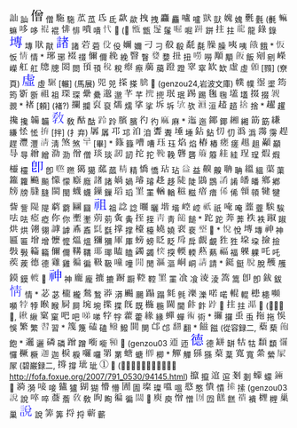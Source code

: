 ![_c-aVVzQ.png](images/_c-aVVzQ.png) 訕 
![_c-buNMn.png](images/_c-buNMn.png) 僧 
![_c08M88d.png](images/_c08M88d.png) 駞 
![_c0PJQgs.png](images/_c0PJQgs.png) 苽 
![_c0Rg_pC.png](images/_c0Rg_pC.png) 氐 
![_c1EbcMl.png](images/_c1EbcMl.png) 歘 
![_c1Jwc2P.png](images/_c1Jwc2P.png) 拽 
![_c1ofdwS.png](images/_c1ofdwS.png) 麤 
![_c24Vclg.png](images/_c24Vclg.png) 嚧 
![_c2919Qh.png](images/_c2919Qh.png) 獃 
![_c2GUN0V.png](images/_c2GUN0V.png) 媿 
![_c2MwYCQ.png](images/_c2MwYCQ.png) 氎 (㲲
![_c2X4VI3.png](images/_c2X4VI3.png) 䗫 
![_c2_vmX7.png](images/_c2_vmX7.png) 哆 
![_c2nw8ed.png](images/_c2nw8ed.png) 裩 
![_c2weiSi.png](images/_c2weiSi.png) 悱 
![_c3ZHzzE.png](images/_c3ZHzzE.png) 嘳 
![_c3b-8qd.png](images/_c3b-8qd.png) 𢖺 (忒
![_c3f3cLp.png](images/_c3f3cLp.png) 甑 
![_c3gJYrc.png](images/_c3gJYrc.png) 鬔 
![_c3hPGUn.png](images/_c3hPGUn.png) 啒 
![_c3m2Jpk.png](images/_c3m2Jpk.png) 跰 
![_c3ws3a5.png](images/_c3ws3a5.png) 拄 
![_c4DVhgP.png](images/_c4DVhgP.png) 龍 
![_c53Ldg-.png](images/_c53Ldg-.png) 錄 
![_c5W19AM.png](images/_c5W19AM.png) 塼 
![_c5aIz2K.png](images/_c5aIz2K.png) 猒 
![_c5cbYR1.png](images/_c5cbYR1.png) 諸 
![_c5nWgZ2.png](images/_c5nWgZ2.png) 菪 
![_c60f55s.png](images/_c60f55s.png) 伇 
![_c6WB2PD.png](images/_c6WB2PD.png) 嬭 
![_c6jrh_n.png](images/_c6jrh_n.png) 刁 
![_c6lU0kH.png](images/_c6lU0kH.png) 殽 
![_c6rFhG-.png](images/_c6rFhG-.png) 氄 
![_c6sk7GU.png](images/_c6sk7GU.png) 臊 
![_c70WpBb.png](images/_c70WpBb.png) 咦 
![_c7_OZWV.png](images/_c7_OZWV.png) 餓 *
![_c7g_AUa.png](images/_c7g_AUa.png) 㤆 
![_c7klNPe.png](images/_c7klNPe.png) 情 *
![_c8J-9zJ.png](images/_c8J-9zJ.png) 琊 
![_c8JsoUV.png](images/_c8JsoUV.png) 䄌 
![_c8LIWNE.png](images/_c8LIWNE.png) 儞 
![_c8M1qNw.png](images/_c8M1qNw.png) 絻 
![_c8PzPBh.png](images/_c8PzPBh.png) 瞖 
![_c8YgFul.png](images/_c8YgFul.png) 㜈 
![_c8bsBVV.png](images/_c8bsBVV.png) 扭 
![_c8o9jRT.png](images/_c8o9jRT.png) 嘮 
![_c93thOp.png](images/_c93thOp.png) 顒 
![_c9M0Abs.png](images/_c9M0Abs.png) 飯 
![_c9N1gJs.png](images/_c9N1gJs.png) 剜 
![_c9NyjYr.png](images/_c9NyjYr.png) 嶸 
![_c9R0q-T.png](images/_c9R0q-T.png) 舡 
![_c9ptdEX.png](images/_c9ptdEX.png) 牕 
![_c9t0r9x.png](images/_c9t0r9x.png) 閦 
![_cAqQREx.png](images/_cAqQREx.png) 頇 
![_cAwLMeB.png](images/_cAwLMeB.png) 稅 
![_cBGZT_I.png](images/_cBGZT_I.png) 瘵 
![_cBiMY0T.png](images/_cBiMY0T.png) 﨟 
![_cBlgg60.png](images/_cBlgg60.png) 蹬 
![_cBw5_rp.png](images/_cBw5_rp.png) 窣 
![_cCAkfZQ.png](images/_cCAkfZQ.png) 缼 
![_cCKPs3z.png](images/_cCKPs3z.png) 虛 
![_cCQv_7X.png](images/_cCQv_7X.png) [顟] (尞頁)
![_cCc7hMy.png](images/_cCc7hMy.png) 虛 
![_cCjVaDr.png](images/_cCjVaDr.png) [輾] (馬展)
![_cD6xSJc.png](images/_cD6xSJc.png) 兕 
![_cD8gvsD.png](images/_cD8gvsD.png) 搽 
![_cDA9JTC.png](images/_cDA9JTC.png) 𦡬 (genzou24,岩波文庫)
![_cDFye3f.png](images/_cDFye3f.png) 幞 
![_cDHi0OM.png](images/_cDHi0OM.png) 埿 
![_cD_tjov.png](images/_cD_tjov.png) 筠 
![_cDiMY-x.png](images/_cDiMY-x.png) 斵 
![_cDlLm8i.png](images/_cDlLm8i.png) 祖 
![_cDtYY1o.png](images/_cDtYY1o.png) 琛 
![_cDvY-xS.png](images/_cDvY-xS.png) 纍 
![_cE4rsXB.png](images/_cE4rsXB.png) 邈 
![_cEEK4m0.png](images/_cEEK4m0.png) 芊 
![_cEUttgc.png](images/_cEUttgc.png) 㨮 
![_cEhDsUw.png](images/_cEhDsUw.png) 珉 
![_cEog3ho.png](images/_cEog3ho.png) 踢 
![_cF2_t8i.png](images/_cF2_t8i.png) 毱 
![_cF6di9Y.png](images/_cF6di9Y.png) 壒 
![_cFLkkaQ.png](images/_cFLkkaQ.png) 掇 
![_cFtB5zk.png](images/_cFtB5zk.png) 䚄 *
![_cFvHGuZ.png](images/_cFvHGuZ.png) [頼] (褚?)
![_cFwJhgA.png](images/_cFwJhgA.png) 攔 
![_cFxe5yM.png](images/_cFxe5yM.png) 裒 
![_cG6Wmjx.png](images/_cG6Wmjx.png) 燸 
![_cG8KC_F.png](images/_cG8KC_F.png) 挲 
![_cH3en9i.png](images/_cH3en9i.png) 坼 
![_cH6EBTT.png](images/_cH6EBTT.png) 欤 
![_cHFu1g8.png](images/_cHFu1g8.png) 洹 
![_cHkhRfy.png](images/_cHkhRfy.png) 趦 
![_cI1YBsQ.png](images/_cI1YBsQ.png) 捨 *
![_cI7s3xO.png](images/_cI7s3xO.png) 趯 
![_cI9ZCGZ.png](images/_cI9ZCGZ.png) 攙 
![_cI9ubTD.png](images/_cI9ubTD.png) 韛 
![_cIR47Nj.png](images/_cIR47Nj.png) 敎 
![_cIe6sJ9.png](images/_cIe6sJ9.png) 酤 
![_cIfCa8T.png](images/_cIfCa8T.png) 跉 
![_cJGJAuO.png](images/_cJGJAuO.png) 臏 
![_cJN4kRh.png](images/_cJN4kRh.png) 彴 
![_cJP7RJ-.png](images/_cJP7RJ-.png) 麻 *
![_cJlPENg.png](images/_cJlPENg.png) 迤 
![_cJmCJu7.png](images/_cJmCJu7.png) 鎁 
![_cK2QBRl.png](images/_cK2QBRl.png) 緗 
![_cKCt5ys.png](images/_cKCt5ys.png) 筯 
![_cKO6F0M.png](images/_cKO6F0M.png) 縑 
![_cKRoZF1.png](images/_cKRoZF1.png) 恡 
![_cKabH-y.png](images/_cKabH-y.png) [拌] (扌弃)
![_cKb9Iag.png](images/_cKb9Iag.png) 羼 
![_cKkkErQ.png](images/_cKkkErQ.png) 邛 
![_cKuK4L4.png](images/_cKuK4L4.png) 洎 
![_cL0Tw3v.png](images/_cL0Tw3v.png) 聻 
![_cL0wbVA.png](images/_cL0wbVA.png) 埵 
![_cL9DDq_.png](images/_cL9DDq_.png) 鉆 
![_cLAajMy.png](images/_cLAajMy.png) 忉 
![_cLMKKnQ.png](images/_cLMKKnQ.png) 潙 
![_cLYAf-j.png](images/_cLYAf-j.png) 霶 
![_cLhgFXB.png](images/_cLhgFXB.png) 趕 
![_cLpBaxK.png](images/_cLpBaxK.png) 灃 
![_cLt0ZEi.png](images/_cLt0ZEi.png) 淸 
![_cLw6fRy.png](images/_cLw6fRy.png) 煞 
![_cM1mr0_.png](images/_cM1mr0_.png) [畢] *
![_cM4bGMH.png](images/_cM4bGMH.png) 籙 
![_cMSEIpo.png](images/_cMSEIpo.png) 嘈 
![_cMUyYFU.png](images/_cMUyYFU.png) 珏 
![_cMyyYsq.png](images/_cMyyYsq.png) 焰 
![_cMzxZcr.png](images/_cMzxZcr.png) 樁 
![_cNZ1rBN.png](images/_cNZ1rBN.png) 瘥 
![_cNamw3U.png](images/_cNamw3U.png) 趄 
![_cOMROsz.png](images/_cOMROsz.png) 顢 
![_cOrMl01.png](images/_cOrMl01.png) 㝵 
![_cP9oMx2.png](images/_cP9oMx2.png) 繒 
![_cPa0OHq.png](images/_cPa0OHq.png) 泐 
![_cPeLTvK.png](images/_cPeLTvK.png) 僧 
![_cPsBQ8F.png](images/_cPsBQ8F.png) 琰 
![_cPtPhZc.png](images/_cPtPhZc.png) 訒 
![_cQ1XKIo.png](images/_cQ1XKIo.png) 拕 
![_cQ8xbO4.png](images/_cQ8xbO4.png) 鞔 
![_cQVBXYh.png](images/_cQVBXYh.png) 礱 
![_cQoh_Dx.png](images/_cQoh_Dx.png) 䉬 
![_cRNRSQK.png](images/_cRNRSQK.png) 絓 
![_cRVd89O.png](images/_cRVd89O.png) 珵 
![_cRYP9AM.png](images/_cRYP9AM.png) 煆 
![_cRa4hol.png](images/_cRa4hol.png) 欞 
![_cRpXKmw.png](images/_cRpXKmw.png) 卽 
![_cRtAFIm.png](images/_cRtAFIm.png) 㬠 
![_cSCq-sb.png](images/_cSCq-sb.png) 獦 
![_cSPyS1R.png](images/_cSPyS1R.png) 蓏 
![_cSQgioD.png](images/_cSQgioD.png) 精 
![_cSRBsYL.png](images/_cSRBsYL.png) 憍 
![_cSweJAj.png](images/_cSweJAj.png) 玷 
![_cSyV3U8.png](images/_cSyV3U8.png) 益 
![_cT2pL7H.png](images/_cT2pL7H.png) 齅 
![_cT3LhM9.png](images/_cT3LhM9.png) 聃 
![_cTGU2_X.png](images/_cTGU2_X.png) 縕 
![_cTaBTau.png](images/_cTaBTau.png) 蕖 
![_cTdai1G.png](images/_cTdai1G.png) 籮 
![_cTiM-va.png](images/_cTiM-va.png) 飈 
![_cTmSzen.png](images/_cTmSzen.png) 懞 
![_cTu9hq6.png](images/_cTu9hq6.png) 廕 
![_cTy9v7k.png](images/_cTy9v7k.png) 諸 
![_cU71g14.png](images/_cU71g14.png) 媧 
![_cU7bvyB.png](images/_cU7bvyB.png) 璿 
![_cUIvLBi.png](images/_cUIvLBi.png) 趍 
![_cUJdp2z.png](images/_cUJdp2z.png) 陡 
![_cURjUtj.png](images/_cURjUtj.png) 鵾 
![_cUWFuD_.png](images/_cUWFuD_.png) 誵 
![_cUW_t3P.png](images/_cUW_t3P.png) 皤 
![_cU_SzIh.png](images/_cU_SzIh.png) 鄕 
![_cUjBtvE.png](images/_cUjBtvE.png) 牓 
![_cUpgnaQ.png](images/_cUpgnaQ.png) 膖 
![_cUplPmb.png](images/_cUplPmb.png) 閩 
![_cUwDYaK.png](images/_cUwDYaK.png) 蠛 
![_cUzF_NA.png](images/_cUzF_NA.png) 鏁 
![_cV8ajVW.png](images/_cV8ajVW.png) 瑫 
![_cW-xKeA.png](images/_cW-xKeA.png) 罣 
![_cW9Q4Pj.png](images/_cW9Q4Pj.png) 輶 
![_cWB-wC_.png](images/_cWB-wC_.png) 糍 
![_cWGEhNF.png](images/_cWGEhNF.png) 瘖 
![_cWNsXuR.png](images/_cWNsXuR.png) 俙 
![_cWkvS29.png](images/_cWkvS29.png) 顇 
![_cWvqDl0.png](images/_cWvqDl0.png) 犍 
![_cWw6Qly.png](images/_cWw6Qly.png) 訾 
![_cWw9evQ.png](images/_cWw9evQ.png) 隄 
![_cWzm3Cs.png](images/_cWzm3Cs.png) 藭 
![_cX6CEDb.png](images/_cX6CEDb.png) 圝 
![_cXGaW63.png](images/_cXGaW63.png) 祖 
![_cXGbug7.png](images/_cXGbug7.png) 諗 
![_cXIgV1X.png](images/_cXIgV1X.png) 曬 
![_cXSIyZO.png](images/_cXSIyZO.png) 堦 
![_cXT7iaW.png](images/_cXT7iaW.png) 崆 
![_cXry_97.png](images/_cXry_97.png) 祇 
![_cY3mkBk.png](images/_cY3mkBk.png) 唵 
![_cYIEvAS.png](images/_cYIEvAS.png) 虀 
![_cYRGZwt.png](images/_cYRGZwt.png) 騃 
![_cY_wVTX.png](images/_cY_wVTX.png) 呿 
![_cYnyGP0.png](images/_cYnyGP0.png) 瘂 
![_cYtdofS.png](images/_cYtdofS.png) 你 
![_cZ7Eo6j.png](images/_cZ7Eo6j.png) 壍 
![_cZ9niqj.png](images/_cZ9niqj.png) 莂 
![_cZtgdrL.png](images/_cZtgdrL.png) 夤 
![_c_FhWgE.png](images/_c_FhWgE.png) 挃 
![_c_GFJ-l.png](images/_c_GFJ-l.png) 靑 
![_c_czhg_.png](images/_c_czhg_.png) 䭔 *
![_caEgBF_.png](images/_caEgBF_.png) 跎 
![_caGyXqK.png](images/_caGyXqK.png) 莾 
![_caQaRBr.png](images/_caQaRBr.png) 袟 
![_cay0FKG.png](images/_cay0FKG.png) 踧 
![_cay7Eud.png](images/_cay7Eud.png) 烘 
![_cbBd_hY.png](images/_cbBd_hY.png) 翎 
![_cbKgc4v.png](images/_cbKgc4v.png) 謼 
![_cbeELJq.png](images/_cbeELJq.png) 鼒 
![_cbkJYAn.png](images/_cbkJYAn.png) 㲯 
![_cc0hloI.png](images/_cc0hloI.png) 撑 
![_ccErbyQ.png](images/_ccErbyQ.png) 檯 
![_ccGiJ4y.png](images/_ccGiJ4y.png) 嬈 
![_ccO9JVi.png](images/_ccO9JVi.png) 裵 
![_ccRqtTU.png](images/_ccRqtTU.png) 𡎺 *
![_ccVzgAc.png](images/_ccVzgAc.png) 悅 
![_cd7kG4E.png](images/_cd7kG4E.png) 塼 
![_cdT3Aoz.png](images/_cdT3Aoz.png) 神 
![_cdefSBo.png](images/_cdefSBo.png) 匾 
![_cdjCTu-.png](images/_cdjCTu-.png) 增 
![_cdrXfqs.png](images/_cdrXfqs.png) 懡 
![_ce3u7Xx.png](images/_ce3u7Xx.png) 熅 
![_ceIHJA-.png](images/_ceIHJA-.png) 獼 
![_ceInpGv.png](images/_ceInpGv.png) 厙 
![_ceJODA_.png](images/_ceJODA_.png) 螃 
![_ceU-mE0.png](images/_ceU-mE0.png) 眨 
![_ceWi2xo.png](images/_ceWi2xo.png) 戽 
![_ceY1t1_.png](images/_ceY1t1_.png) 覰 
![_cere3xy.png](images/_cere3xy.png) 狌 
![_cet_Ylr.png](images/_cet_Ylr.png) 垜 
![_cezCDF2.png](images/_cezCDF2.png) 撿 
![_cf90p8p.png](images/_cf90p8p.png) 斅 
![_cfLInD8.png](images/_cfLInD8.png) 𥶡 
![_cfMK3Qe.png](images/_cfMK3Qe.png) 儞 
![_cfw0elm.png](images/_cfw0elm.png) 鞲 
![_cg7PKit.png](images/_cg7PKit.png) 瑘 
![_cgGiUWG.png](images/_cgGiUWG.png) 瞌 
![_cgNlwtC.png](images/_cgNlwtC.png) 蠲 
![_cgWpiua.png](images/_cgWpiua.png) 揬 
![_cgXHfHs.png](images/_cgXHfHs.png) 輭 
![_cgpqFPB.png](images/_cgpqFPB.png) 爇 
![_cgtvPxM.png](images/_cgtvPxM.png) 福 
![_cgwtAQB.png](images/_cgwtAQB.png) 躶 
![_ch6p0mu.png](images/_ch6p0mu.png) 吒 
![_chA87-X.png](images/_chA87-X.png) 蒺 
![_chABteA.png](images/_chABteA.png) 德 
![_chE_KJj.png](images/_chE_KJj.png) 雞 
![_chK5pJF.png](images/_chK5pJF.png) 徧 
![_ci41xW9.png](images/_ci41xW9.png) 靸 
![_ciFIf4x.png](images/_ciFIf4x.png) 噇 
![_ciPFfa0.png](images/_ciPFfa0.png) 閒 
![_ciV6I3p.png](images/_ciV6I3p.png) 漚 
![_cibf1Rl.png](images/_cibf1Rl.png) 峒 
![_cigRKYF.png](images/_cigRKYF.png) 請 *
![_cigVzwk.png](images/_cigVzwk.png) 鋌 
![_cit8gKw.png](images/_cit8gKw.png) 脫 
![_civlYSr.png](images/_civlYSr.png) 雘 
![_cj-xJh8.png](images/_cj-xJh8.png) 鏌 
![_cj0gKKY.png](images/_cj0gKKY.png) 𨍏 
![_cjBrTBe.png](images/_cjBrTBe.png) 神 
![_cj_wmIR.png](images/_cj_wmIR.png) 龐 
![_cjl52hg.png](images/_cjl52hg.png) 摝 
![_cjmr1C4.png](images/_cjmr1C4.png) 蹰 
![_cjqnUnR.png](images/_cjqnUnR.png) 鞚 
![_cjwg2Qa.png](images/_cjwg2Qa.png) 罣 
![_cjzfXVS.png](images/_cjzfXVS.png) 飡 
![_ck-qnPe.png](images/_ck-qnPe.png) 淩 
![_ck5F26u.png](images/_ck5F26u.png) 篙 
![_ckLCAJm.png](images/_ckLCAJm.png) 卽 
![_ckLI1c3.png](images/_ckLI1c3.png) 鈸 
![_ckbAIcS.png](images/_ckbAIcS.png) 情 *
![_ckpXF_P.png](images/_ckpXF_P.png) 苾 
![_clECCI2.png](images/_clECCI2.png) 櫳 
![_clFewj8.png](images/_clFewj8.png) 鶖 
![_clQdE6i.png](images/_clQdE6i.png) 漭 
![_clR1Prl.png](images/_clR1Prl.png) 颺 
![_cl_r4Mr.png](images/_cl_r4Mr.png) 蹋 
![_cljK1xR.png](images/_cljK1xR.png) 毿 
![_cm69Q9T.png](images/_cm69Q9T.png) 濼 
![_cmBP3hk.png](images/_cmBP3hk.png) 喏 
![_cmGhk_K.png](images/_cmGhk_K.png) 輥 
![_cmTyQoG.png](images/_cmTyQoG.png) 槵 
![_cmXl52m.png](images/_cmXl52m.png) 嚬 
![_cm_6HVU.png](images/_cm_6HVU.png) 㹀 
![_cm_foj5.png](images/_cm_foj5.png) 睺 
![_cml5pJF.png](images/_cml5pJF.png) 屙 
![_cmsanwV.png](images/_cmsanwV.png) 埦 
![_cnAgUfd.png](images/_cnAgUfd.png) 揲 
![_cnNXfTq.png](images/_cnNXfTq.png) 既 
![_cnNn24P.png](images/_cnNn24P.png) 椸 
![_cnonxI1.png](images/_cnonxI1.png) 閫 
![_co1AKat.png](images/_co1AKat.png) 飰 
![_co6pF0m.png](images/_co6pF0m.png) 𨁝 
![_coB6co0.png](images/_coB6co0.png) 拄 
![_coQzVUy.png](images/_coQzVUy.png) 𣽅 (碧巌録二,
![_cokLYJc.png](images/_cokLYJc.png) 䋺 
![_cov6k_Y.png](images/_cov6k_Y.png) 窠 
![_coycu3S.png](images/_coycu3S.png) 吧 
![_cp3qF1V.png](images/_cp3qF1V.png) 㖒 
![_cp8_MJK.png](images/_cp8_MJK.png) 牸 
![_cpFbVHZ.png](images/_cpFbVHZ.png) 藿 
![_cpOpHXa.png](images/_cpOpHXa.png) 緣 
![_cpqVBm-.png](images/_cpqVBm-.png) 蟬 
![_cq4Rwve.png](images/_cq4Rwve.png) 術 *
![_cq5aOR_.png](images/_cq5aOR_.png) 攞 
![_cq8blvb.png](images/_cq8blvb.png) 䖝 
![_cqDMKM2.png](images/_cqDMKM2.png) 拖 
![_cqGlJqs.png](images/_cqGlJqs.png) 悞 
![_cqLGwk_.png](images/_cqLGwk_.png) 繁 
![_cqXo3yf.png](images/_cqXo3yf.png) 習 *
![_cqj6yrc.png](images/_cqj6yrc.png) 篾 
![_cr4aF7j.png](images/_cr4aF7j.png) 磕 
![_crA37Y5.png](images/_crA37Y5.png) 鱍 
![_crD26E7.png](images/_crD26E7.png) 閴 
![_crFHTn5.png](images/_crFHTn5.png) 邙 
![_crFSfCW.png](images/_crFSfCW.png) 翻 *
![_crIA8j-.png](images/_crIA8j-.png) 𩝐 (從容録二,
![_crSLSbT.png](images/_crSLSbT.png) 蔾 
![_crSkdR7.png](images/_crSkdR7.png) 飽 *
![_cre-mQb.png](images/_cre-mQb.png) 邐 
![_crn2NQQ.png](images/_crn2NQQ.png) 磷 
![_crwGWcl.png](images/_crwGWcl.png) 蹭 
![_cs-H1t8.png](images/_cs-H1t8.png) 㘅 
![_csCb9nz.png](images/_csCb9nz.png) 𩕳 (genzou03
![_csEzP0F.png](images/_csEzP0F.png) 迊 
![_csYxhe6.png](images/_csYxhe6.png) 德 
![_cs_258M.png](images/_cs_258M.png) 缾 
![_cscCA1f.png](images/_cscCA1f.png) 牯 
![_ct6hR_Q.png](images/_ct6hR_Q.png) 纇 
![_ct7lU2E.png](images/_ct7lU2E.png) 㦬 
![_ctFQ15t.png](images/_ctFQ15t.png) 橛 
![_ctGo09t.png](images/_ctGo09t.png) 迦 
![_ctI_7dm.png](images/_ctI_7dm.png) 棙 
![_ctYDgu0.png](images/_ctYDgu0.png) 囉 
![_cu4bNO6.png](images/_cu4bNO6.png) 罤 
![_cuBO0zX.png](images/_cuBO0zX.png) 螗 
![_cuGFxzL.png](images/_cuGFxzL.png) 楖 *
![_cuRp57i.png](images/_cuRp57i.png) 觶 
![_cu_nqpa.png](images/_cu_nqpa.png) 猻 
![_cun-0sw.png](images/_cun-0sw.png) 葈 
![_cv4Cex7.png](images/_cv4Cex7.png) 寬 
![_cvNPzTS.png](images/_cvNPzTS.png) 縈 
![_cvVeXzK.png](images/_cvVeXzK.png) 㞘 (碧巌録二,
![_cwKEnbV.png](images/_cwKEnbV.png) 撐 
![_cwM3Nh9.png](images/_cwM3Nh9.png) 玼 
![_cwTFeYy.png](images/_cwTFeYy.png) 𣗖 (碧巌録２５則畢竟如何。http://fofa.foxue.org/2007/791_0530/94145.html)
![_cwX-qdy.png](images/_cwX-qdy.png) 攛 
![_cwaYKcb.png](images/_cwaYKcb.png) 逭 
![_cwm5E3j.png](images/_cwm5E3j.png) 剗 
![_cwqdsmP.png](images/_cwqdsmP.png) 蠓 
![_cwqrDpP.png](images/_cwqrDpP.png) 𨨄 
![_cwwHz5Q.png](images/_cwwHz5Q.png) 漪 
![_cxApdq7.png](images/_cxApdq7.png) 唼 
![_cxGIqph.png](images/_cxGIqph.png) 獹 
![_cxOAt6v.png](images/_cxOAt6v.png) 猢 
![_cxnTW_W.png](images/_cxnTW_W.png) 懵 
![_cxxXc1A.png](images/_cxxXc1A.png) 圊 
![_cxz7Hag.png](images/_cxz7Hag.png) 璨 
![_cyEr4la.png](images/_cyEr4la.png) 嗢 
![_cyKazTE.png](images/_cyKazTE.png) 憨 
![_cyLm4HO.png](images/_cyLm4HO.png) 憒 
![_cyTPLd6.png](images/_cyTPLd6.png) 𢱢 (genzou03
![_cyTg_1x.png](images/_cyTg_1x.png) 說 
![_cykUCIp.png](images/_cykUCIp.png) 啐 
![_cyt19g5.png](images/_cyt19g5.png) 薝 
![_cyuXxNM.png](images/_cyuXxNM.png) 敎 
![_cz13Swv.png](images/_cz13Swv.png) 眴 
![_cz764sf.png](images/_cz764sf.png) 徧 
![_cz8Ll7x.png](images/_cz8Ll7x.png) 𨵩 
![_czKqOUx.png](images/_czKqOUx.png) 庾 
![_czQmcOG.png](images/_czQmcOG.png) 憎 
![_cz_rTxq.png](images/_cz_rTxq.png) 㘞 
![_czb8oGE.png](images/_czb8oGE.png) 餻 
![_czbtp5y.png](images/_czbtp5y.png) 䙡 
![_czeK11i.png](images/_czeK11i.png) 榸 
![_czgRlZR.png](images/_czgRlZR.png) 巢 
![_czjoylW.png](images/_czjoylW.png) 說 
![_czlhKY9.png](images/_czlhKY9.png) 筭 
![_czp-uWr.png](images/_czp-uWr.png) 捋 
![_czpz5sl.png](images/_czpz5sl.png) 蘄 
